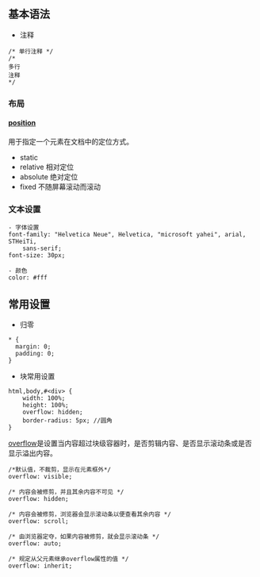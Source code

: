 ## 基本语法
- 注释
```
/* 单行注释 */
/*
多行
注释
*/
```
### 布局
#### [position](https://developer.mozilla.org/zh-CN/docs/Web/CSS/position)
用于指定一个元素在文档中的定位方式。
- static
- relative 相对定位
- absolute 绝对定位
- fixed 不随屏幕滚动而滚动

### 文本设置

```
- 字体设置
font-family: "Helvetica Neue", Helvetica, "microsoft yahei", arial, STHeiTi,
    sans-serif;
font-size: 30px;

- 颜色
color: #fff
``` 
## 常用设置
- 归零
```
* {
  margin: 0;
  padding: 0;
}
```
- 块常用设置
```
html,body,#<div> {
    width: 100%;
    height: 100%;
    overflow: hidden;
    border-radius: 5px; //圆角
}
```
[overflow](https://developer.mozilla.org/zh-CN/docs/Web/CSS/overflow)是设置当内容超过块级容器时，是否剪辑内容、是否显示滚动条或是否显示溢出内容。
```
/*默认值，不裁剪，显示在元素框外*/
overflow: visible;

/* 内容会被修剪，并且其余内容不可见 */
overflow: hidden;

/* 内容会被修剪，浏览器会显示滚动条以便查看其余内容 */
overflow: scroll;

/* 由浏览器定夺，如果内容被修剪，就会显示滚动条 */
overflow: auto;

/* 规定从父元素继承overflow属性的值 */
overflow: inherit;
```